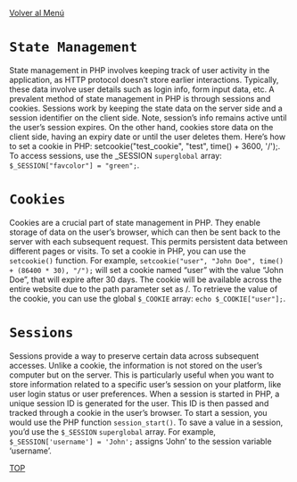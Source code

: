 [Volver al Menú](./root.md)

# `State Management`

State management in PHP involves keeping track of user activity in the application, as HTTP protocol doesn’t store earlier interactions. Typically, these data involve user details such as login info, form input data, etc. A prevalent method of state management in PHP is through sessions and cookies. Sessions work by keeping the state data on the server side and a session identifier on the client side. Note, session’s info remains active until the user’s session expires. On the other hand, cookies store data on the client side, having an expiry date or until the user deletes them. Here’s how to set a cookie in PHP: setcookie("test_cookie", "test", time() + 3600, '/');. To access sessions, use the \_SESSION `superglobal` array: `$_SESSION["favcolor"] = "green";`.

# `Cookies`

Cookies are a crucial part of state management in PHP. They enable storage of data on the user’s browser, which can then be sent back to the server with each subsequent request. This permits persistent data between different pages or visits. To set a cookie in PHP, you can use the `setcookie()` function. For example, `setcookie("user", "John Doe", time() + (86400 * 30), "/");` will set a cookie named “user” with the value “John Doe”, that will expire after 30 days. The cookie will be available across the entire website due to the path parameter set as /. To retrieve the value of the cookie, you can use the global `$_COOKIE` array: `echo $_COOKIE["user"];`.

# `Sessions`

Sessions provide a way to preserve certain data across subsequent accesses. Unlike a cookie, the information is not stored on the user’s computer but on the server. This is particularly useful when you want to store information related to a specific user’s session on your platform, like user login status or user preferences. When a session is started in PHP, a unique session ID is generated for the user. This ID is then passed and tracked through a cookie in the user’s browser. To start a session, you would use the PHP function `session_start()`. To save a value in a session, you’d use the `$_SESSION` `superglobal` array. For example, `$_SESSION['username'] = 'John';` assigns ‘John’ to the session variable ‘username’.

[TOP](#state-management)
